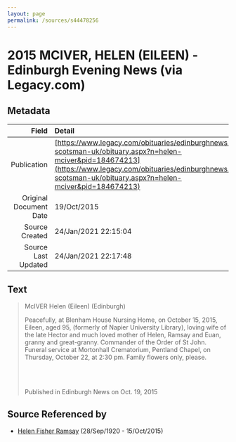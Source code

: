 ```yaml
---
layout: page
permalink: /sources/s44478256
---
```


# 2015 MCIVER, HELEN (EILEEN) - Edinburgh Evening News (via Legacy.com)

## Metadata

Field | Detail
---:|:---
Publication | [https://www.legacy.com/obituaries/edinburghnews-scotsman-uk/obituary.aspx?n=helen-mciver&pid=184674213](https://www.legacy.com/obituaries/edinburghnews-scotsman-uk/obituary.aspx?n=helen-mciver&pid=184674213)
Original Document Date | 19/Oct/2015
Source Created | 24/Jan/2021 22:15:04
Source Last Updated | 24/Jan/2021 22:17:48

## Text

> McIVER Helen (Eileen) (Edinburgh)
>
> Peacefully, at Blenham House Nursing Home, on October 15, 2015, Eileen, aged 95, (formerly of Napier University Library), loving wife of the late Hector and much loved mother of Helen, Ramsay and Euan, granny and great-granny. Commander of the Order of St John. Funeral service at Mortonhall Crematorium, Pentland Chapel, on Thursday, October 22, at 2:30 pm. Family flowers only, please.
>
> <br/>
>
> <br/>
>
> Published in Edinburgh News on Oct. 19, 2015
>

## Source Referenced by

* [Helen Fisher Ramsay](../people/@34267190@-helen-fisher-ramsay-b1920-9-28-d2015-10-15.md) (28/Sep/1920 - 15/Oct/2015)
